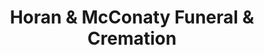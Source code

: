 ---
title: "Horan & McConaty Funeral & Cremation"
url: /denver/horan-and-mcconaty-funeral-and-cremation/
shop: funeral directors
---